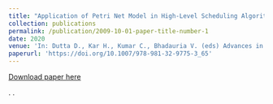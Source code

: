 ```yaml
---
title: "Application of Petri Net Model in High-Level Scheduling Algorithm, Srivastava A.K., Tiwari S., Banerjee S. (2020)"
collection: publications
permalink: /publication/2009-10-01-paper-title-number-1
date: 2020
venue: 'In: Dutta D., Kar H., Kumar C., Bhadauria V. (eds) Advances in VLSI, Communication, and Signal Processing. Lecture Notes in Electrical Engineering, vol 587. Springer,Singapore'
paperurl: 'https://doi.org/10.1007/978-981-32-9775-3_65'
---
```


[Download paper here](https://doi.org/10.1007/978-981-32-9775-3_65 )

 . . 

